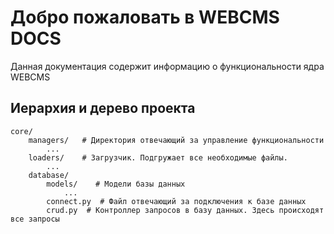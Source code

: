 # Добро пожаловать в WEBCMS DOCS

Данная документация содержит информацию о функциональности ядра WEBCMS

## Иерархия и дерево проекта

    core/
        managers/   # Директория отвечающий за управление функциональности
            ...
        loaders/    # Загрузчик. Подгружает все необходимые файлы.
            ...
        database/
            models/    # Модели базы данных
                ...
            connect.py  # Файл отвечающий за подключения к базе данных
            crud.py  # Контроллер запросов в базу данных. Здесь происходят все запросы